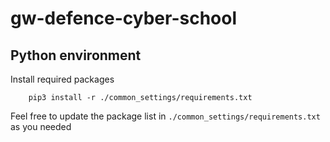 # gw-defence-cyber-school

## Python environment

Install required packages

```
    pip3 install -r ./common_settings/requirements.txt
```
Feel free to update the package list in `./common_settings/requirements.txt` as you needed